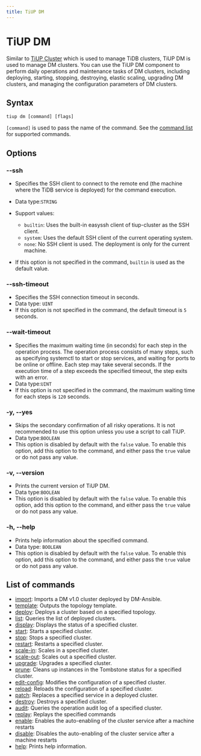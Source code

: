 ```yaml
---
title: TiUP DM
---
```


# TiUP DM

Similar to [TiUP Cluster](/tiup/tiup-component-cluster.md) which is used to manage TiDB clusters, TiUP DM is used to manage DM clusters. You can use the TiUP DM component to perform daily operations and maintenance tasks of DM clusters, including deploying, starting, stopping, destroying, elastic scaling, upgrading DM clusters, and managing the configuration parameters of DM clusters.

## Syntax

```shell
tiup dm [command] [flags]
```

`[command]` is used to pass the name of the command. See the [command list](#list-of-commands) for supported commands.

## Options

### --ssh

- Specifies the SSH client to connect to the remote end (the machine where the TiDB service is deployed) for the command execution.
- Data type:`STRING`
- Support values:

    - `builtin`: Uses the built-in easyssh client of tiup-cluster as the SSH client.
    - `system`: Uses the default SSH client of the current operating system.
    - `none`: No SSH client is used. The deployment is only for the current machine.

- If this option is not specified in the command, `builtin` is used as the default value.

### --ssh-timeout

- Specifies the SSH connection timeout in seconds.
- Data type: `UINT`
- If this option is not specified in the command, the default timeout is `5` seconds.

### --wait-timeout

- Specifies the maximum waiting time (in seconds) for each step in the operation process. The operation process consists of many steps, such as specifying systemctl to start or stop services, and waiting for ports to be online or offline. Each step may take several seconds. If the execution time of a step exceeds the specified timeout, the step exits with an error.
- Data type:`UINT`
- If this option is not specified in the command, the maximum waiting time for each steps is `120` seconds.

### -y, --yes

- Skips the secondary confirmation of all risky operations. It is not recommended to use this option unless you use a script to call TiUP.
- Data type:`BOOLEAN`
- This option is disabled by default with the `false` value. To enable this option, add this option to the command, and either pass the `true` value or do not pass any value.

### -v, --version

- Prints the current version of TiUP DM.
- Data type:`BOOLEAN`
- This option is disabled by default with the `false` value. To enable this option, add this option to the command, and either pass the `true` value or do not pass any value.

### -h, --help

- Prints help information about the specified command.
- Data type: `BOOLEAN`
- This option is disabled by default with the `false` value. To enable this option, add this option to the command, and either pass the `true` value or do not pass any value.

## List of commands

- [import](/tiup/tiup-component-dm-import.md): Imports a DM v1.0 cluster deployed by DM-Ansible.
- [template](/tiup/tiup-component-dm-template.md): Outputs the topology template.
- [deploy](/tiup/tiup-component-dm-deploy.md): Deploys a cluster based on a specified topology.
- [list](/tiup/tiup-component-dm-list.md): Queries the list of deployed clusters.
- [display](/tiup/tiup-component-dm-display.md): Displays the status of a specified cluster.
- [start](/tiup/tiup-component-dm-start.md): Starts a specified cluster.
- [stop](/tiup/tiup-component-dm-stop.md): Stops a specified cluster.
- [restart](/tiup/tiup-component-dm-restart.md): Restarts a specified cluster.
- [scale-in](/tiup/tiup-component-dm-scale-in.md): Scales in a specified cluster.
- [scale-out](/tiup/tiup-component-dm-scale-out.md): Scales out a specified cluster.
- [upgrade](/tiup/tiup-component-dm-upgrade.md): Upgrades a specified cluster.
- [prune](/tiup/tiup-component-dm-prune.md): Cleans up instances in the Tombstone status for a specified cluster.
- [edit-config](/tiup/tiup-component-dm-edit-config.md): Modifies the configuration of a specified cluster.
- [reload](/tiup/tiup-component-dm-reload.md): Reloads the configuration of a specified cluster.
- [patch](/tiup/tiup-component-dm-patch.md): Replaces a specified service in a deployed cluster.
- [destroy](/tiup/tiup-component-dm-destroy.md): Destroys a specified cluster.
- [audit](/tiup/tiup-component-dm-audit.md): Queries the operation audit log of a specified cluster.
- [replay](/tiup/tiup-component-dm-replay.md): Replays the specified commands
- [enable](/tiup/tiup-component-dm-enable.md): Enables the auto-enabling of the cluster service after a machine restarts
- [disable](/tiup/tiup-component-dm-disable.md): Disables the auto-enabling of the cluster service after a machine restarts
- [help](/tiup/tiup-component-dm-help.md): Prints help information.
